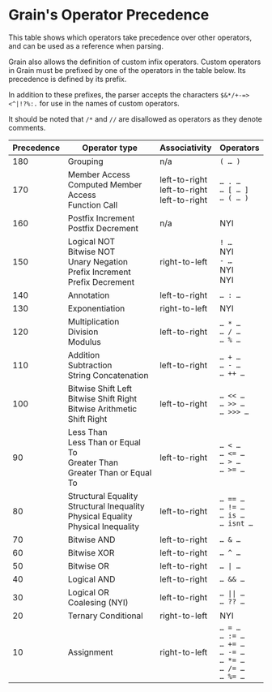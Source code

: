 # Grain's Operator Precedence

This table shows which operators take precedence over other operators, and can be used as a reference when parsing. 

Grain also allows the definition of custom infix operators. Custom operators in Grain must be prefixed by one of the operators in the table below. Its precedence is defined by its prefix.

In addition to these prefixes, the parser accepts the characters `$&*/+-=><^|!?%:.` for use in the names of custom operators.

It should be noted that `/*` and `//` are disallowed as operators as they denote comments.

| Precedence | Operator type | Associativity | Operators |
|-|-|-|-|
| 180 | Grouping | n/a | `( … )` |
| 170 | Member Access<br>Computed Member Access<br>Function Call | left-to-right<br>left-to-right<br>left-to-right | `… . …`<br>`… [ … ]`<br>`… ( … )` |
| 160 | Postfix Increment<br>Postfix Decrement | n/a | NYI |
| 150 | Logical NOT<br>Bitwise NOT<br>Unary Negation<br>Prefix Increment<br>Prefix Decrement | right-to-left | `! …`<br>NYI<br>`- …`<br>NYI<br>NYI |
| 140 | Annotation | left-to-right | `… : …` |
| 130 | Exponentiation | right-to-left | NYI |
| 120 | Multiplication<br>Division<br>Modulus | left-to-right | `… * …`<br>`… / …`<br>`… % …` |
| 110 | Addition<br>Subtraction<br>String Concatenation | left-to-right | `… + …`<br>`… - …`<br>`… ++ …` |
| 100 | Bitwise Shift Left<br>Bitwise Shift Right<br>Bitwise Arithmetic Shift Right | left-to-right | `… << …` <br> `… >> …` <br> `… >>> …` |
| 90 | Less Than<br>Less Than or Equal To<br>Greater Than<br>Greater Than or Equal To | left-to-right | `… < …`<br>`… <= …`<br>`… > …`<br>`… >= …` |
| 80 | Structural Equality<br>Structural Inequality<br>Physical Equality<br>Physical Inequality | left-to-right | `… == …`<br>`… != …`<br>`… is …`<br>`… isnt …` |
| 70 | Bitwise AND | left-to-right | `… & …` |
| 60 | Bitwise XOR | left-to-right | `… ^ …` |
| 50 | Bitwise OR | left-to-right | `… \| …` |
| 40 | Logical AND | left-to-right | `… && …` |
| 30 | Logical OR<br>Coalesing (NYI) | left-to-right | `… \|\| …`<br>`… ?? …` |
| 20 | Ternary Conditional | right-to-left | NYI |
| 10 | Assignment | right-to-left | `… = …`<br>`… := …`<br>`… += …`<br>`… -= …`<br>`… *= …`<br>`… /= …`<br>`… %= …` |
